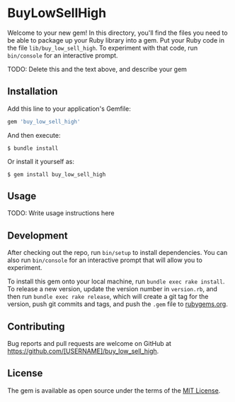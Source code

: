 # BuyLowSellHigh

Welcome to your new gem! In this directory, you'll find the files you need to be able to package up your Ruby library into a gem. Put your Ruby code in the file `lib/buy_low_sell_high`. To experiment with that code, run `bin/console` for an interactive prompt.

TODO: Delete this and the text above, and describe your gem

## Installation

Add this line to your application's Gemfile:

```ruby
gem 'buy_low_sell_high'
```

And then execute:

    $ bundle install

Or install it yourself as:

    $ gem install buy_low_sell_high

## Usage

TODO: Write usage instructions here

## Development

After checking out the repo, run `bin/setup` to install dependencies. You can also run `bin/console` for an interactive prompt that will allow you to experiment.

To install this gem onto your local machine, run `bundle exec rake install`. To release a new version, update the version number in `version.rb`, and then run `bundle exec rake release`, which will create a git tag for the version, push git commits and tags, and push the `.gem` file to [rubygems.org](https://rubygems.org).

## Contributing

Bug reports and pull requests are welcome on GitHub at https://github.com/[USERNAME]/buy_low_sell_high.


## License

The gem is available as open source under the terms of the [MIT License](https://opensource.org/licenses/MIT).
